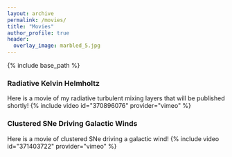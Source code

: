 ```yaml
---
layout: archive
permalink: /movies/
title: "Movies"
author_profile: true
header:
  overlay_image: marbled_5.jpg
---
```

{% include base_path %}

### Radiative Kelvin Helmholtz

Here is a movie of my radiative turbulent mixing layers that will be published shortly!
{% include video id="370896076" provider="vimeo" %}

### Clustered SNe Driving Galactic Winds

Here is a movie of clustered SNe driving a galactic wind!
{% include video id="371403722" provider="vimeo" %}


<!-- 
{% include base_path %}
{% capture written_year %}'None'{% endcapture %}
{% for post in site.posts %}
  {% capture year %}{{ post.date | date: '%Y' }}{% endcapture %}
  {% if year != written_year %}
    <h2 id="{{ year | slugify }}" class="archive__subtitle">{{ year }}</h2>
    {% capture written_year %}{{ year }}{% endcapture %}
  {% endif %}
  {% include archive-single.html %}
{% endfor %}
 -->